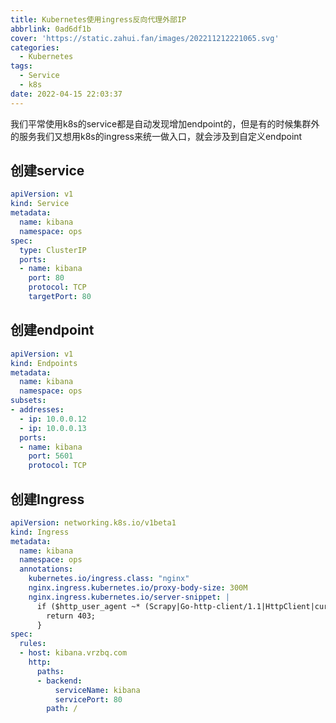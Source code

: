 ```yaml
---
title: Kubernetes使用ingress反向代理外部IP
abbrlink: 0ad6df1b
cover: 'https://static.zahui.fan/images/202211212221065.svg'
categories:
  - Kubernetes
tags:
  - Service
  - k8s
date: 2022-04-15 22:03:37
---
```



我们平常使用k8s的service都是自动发现增加endpoint的，但是有的时候集群外的服务我们又想用k8s的ingress来统一做入口，就会涉及到自定义endpoint

## 创建service

```yml
apiVersion: v1
kind: Service
metadata:
  name: kibana
  namespace: ops
spec:
  type: ClusterIP
  ports:
  - name: kibana
    port: 80
    protocol: TCP
    targetPort: 80
```

## 创建endpoint

```yml
apiVersion: v1
kind: Endpoints
metadata:
  name: kibana
  namespace: ops
subsets:
- addresses:
  - ip: 10.0.0.12
  - ip: 10.0.0.13
  ports:
  - name: kibana
    port: 5601
    protocol: TCP
```

## 创建Ingress

```yml
apiVersion: networking.k8s.io/v1beta1
kind: Ingress
metadata:
  name: kibana
  namespace: ops
  annotations:
    kubernetes.io/ingress.class: "nginx"
    nginx.ingress.kubernetes.io/proxy-body-size: 300M
    nginx.ingress.kubernetes.io/server-snippet: |
      if ($http_user_agent ~* (Scrapy|Go-http-client/1.1|HttpClient|curl/7.64.1)) {
        return 403;
      }
spec:
  rules:
  - host: kibana.vrzbq.com
    http:
      paths:
      - backend:
          serviceName: kibana
          servicePort: 80
        path: /
```
